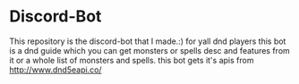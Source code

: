 # Discord-Bot
This repository is the discord-bot that I made.:)
for yall dnd players this bot is a dnd guide which you can get monsters or spells desc and features from it or a whole list of monsters and spells.
this bot gets it's apis from http://www.dnd5eapi.co/

